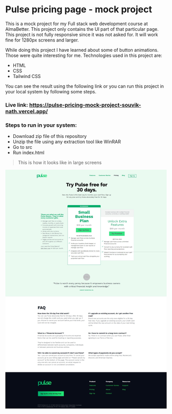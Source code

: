 # Pulse pricing page - mock project

This is a mock project for my Full stack web development course at AlmaBetter. This project only contains the UI part of that particular page. This project is not fully responsive since it was not asked for. It will work fine for 1280px screens and larger. 

While doing this project I have learned about some of button animations. Those were quite interesting for me. Technologies used in this project are:

- HTML
- CSS
- Tailwind CSS

You can see the result using the following link or you can run this project in your local system by following some steps.

### Live link: https://pulse-pricing-mock-project-souvik-nath.vercel.app/

### Steps to run in your system:

- Download zip file of this repository
- Unzip the file using any extraction tool like WinRAR
- Go to src
- Run index.html

>This is how it looks like in large screens

![](./src/assets/output.jpeg)